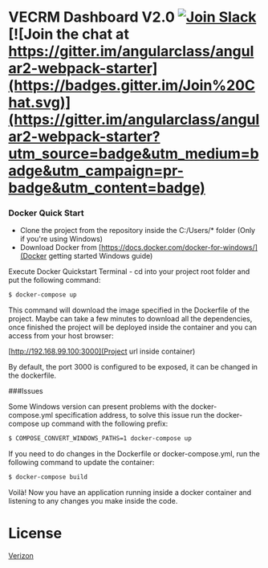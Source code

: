 # VECRM Dashboard V2.0 [![Join Slack](https://img.shields.io/badge/slack-join-brightgreen.svg)](https://angularclass.com/slack-join) [![Join the chat at https://gitter.im/angularclass/angular2-webpack-starter](https://badges.gitter.im/Join%20Chat.svg)](https://gitter.im/angularclass/angular2-webpack-starter?utm_source=badge&utm_medium=badge&utm_campaign=pr-badge&utm_content=badge)

### Docker Quick Start

- Clone the project from the repository inside the C:/Users/* folder (Only if you're using Windows)
- Download Docker from [https://docs.docker.com/docker-for-windows/](Docker getting started Windows guide)

Execute Docker Quickstart Terminal - cd into your project root folder and put the following command:

```bash
$ docker-compose up
```
This command will download the image specified in the Dockerfile of the project. Maybe can take a few minutes to download all the dependencies, once finished the project will be deployed inside the container and you can access from your host browser:

[http://192.168.99.100:3000](Project url inside container)

By default, the port 3000 is configured to be exposed, it can be changed in the dockerfile.

###Issues

Some Windows version can present problems with the docker-compose.yml specification address, to solve this issue run the docker-compose up command with the following prefix:

```bash
$ COMPOSE_CONVERT_WINDOWS_PATHS=1 docker-compose up
```

If you need to do changes in the Dockerfile or docker-compose.yml, run the following command to update the container:

```bash
$ docker-compose build
```

Voilà! Now you have an application running inside a docker container and listening to any changes you make inside the code.  


# License
 [Verizon](/LICENSE)
